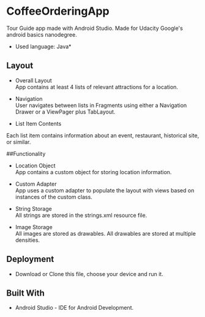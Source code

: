 # CoffeeOrderingApp

Tour Guide app made with Android Studio. Made for Udacity Google's android basics nanodegree.

* Used language: Java*

## Layout

* Overall Layout <br />
App contains at least 4 lists of relevant attractions for a location.

* Navigation <br />
User navigates between lists in Fragments using either a Navigation Drawer or a ViewPager plus TabLayout.

* List Item Contents <br />

Each list item contains information about an event, restaurant, historical site, or similar.

##Functionality

* Location Object <br />
App contains a custom object for storing location information.

* Custom Adapter <br />
App uses a custom adapter to populate the layout with views based on instances of the custom class.

* String Storage <br />
All strings are stored in the strings.xml resource file.

* Image Storage <br />
All images are stored as drawables.
All drawables are stored at multiple densities.


## Deployment
* Download or Clone this file, choose your device and run it.

## Built With
* Android Studio - IDE for Android Development.

